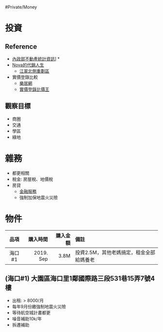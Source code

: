 #Private/Money

# 投資

## Reference

* [內政部不動產統計資訊](https://pip.moi.gov.tw/)]
    * 
* [Nova的代銷人生](https://www.youtube.com/channel/UC201CK4Dk3hXKLe6mm-Ud4A/videos)
	* [江翠北側重劃區](https://www.youtube.com/watch?v=IP4ZrJodXeI)
* 實價登錄比較
	* [樂居網](https://www.leju.com.tw/)
	* [實價登錄比價王](https://www.houseprice.tw/)

## 觀察目標

* 商圈
* 交通
* 學區
* 綠地

# 雜務

* 都更相關
* 稅金: 房屋稅、地價稅
* 房貸
    * [金融服務](金融服務.md)
    * 強制加保地震火災險

# 物件

| 品項 | 購入時間 |購入金額| 備註 |
| :----: | ----: | ----: | :---- |
| 海口#1 | 2019. Sep | 3.8M | 投資2.5M，其他老媽搞定，租金全部給媽養老 |

## (海口#1) 大園區海口里1鄰國際路三段531巷15弄7號4樓

* 出租: > 8000/月
* 每年9月份繳強制地震火災險
* 等待航空城計畫都更
* 噪音補助10k/年
* 拆遷補助